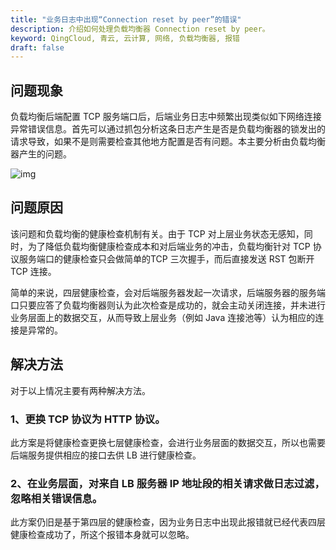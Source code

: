 ```yaml
---
title: "业务日志中出现“Connection reset by peer”的错误"
description: 介绍如何处理负载均衡器 Connection reset by peer。
keyword: QingCloud, 青云, 云计算, 网络, 负载均衡器, 报错
draft: false
---
```


## 问题现象

负载均衡后端配置 TCP 服务端口后，后端业务日志中频繁出现类似如下网络连接异常错误信息。首先可以通过抓包分析这条日志产生是否是负载均衡器的锁发出的请求导致，如果不是则需要检查其他地方配置是否有问题。本主要分析由负载均衡器产生的问题。

![img](../../_images/peer_reset.png)

## 问题原因

该问题和负载均衡的健康检查机制有关。由于 TCP 对上层业务状态无感知，同时，为了降低负载均衡健康检查成本和对后端业务的冲击，负载均衡针对 TCP 协议服务端口的健康检查只会做简单的TCP 三次握手，而后直接发送 RST 包断开 TCP 连接。

简单的来说，四层健康检查，会对后端服务器发起一次请求，后端服务器的服务端口只要应答了负载均衡器则认为此次检查是成功的，就会主动关闭连接，并未进行业务层面上的数据交互，从而导致上层业务（例如 Java 连接池等）认为相应的连接是异常的。

## 解决方法

对于以上情况主要有两种解决方法。

### 1、更换 TCP 协议为 HTTP 协议。

此方案是将健康检查更换七层健康检查，会进行业务层面的数据交互，所以也需要后端服务提供相应的接口去供 LB 进行健康检查。

### 2、在业务层面，对来自 LB 服务器 IP 地址段的相关请求做日志过滤，忽略相关错误信息。

此方案仍旧是基于第四层的健康检查，因为业务日志中出现此报错就已经代表四层健康检查成功了，所这个报错本身就可以忽略。